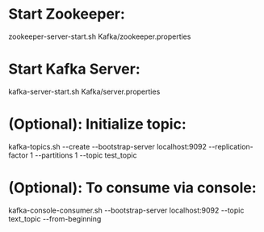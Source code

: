 # Start Zookeeper:
zookeeper-server-start.sh Kafka/zookeeper.properties 

# Start Kafka Server:
kafka-server-start.sh Kafka/server.properties 

# (Optional): Initialize topic:
kafka-topics.sh --create --bootstrap-server localhost:9092 --replication-factor 1 --partitions 1 --topic test_topic 

# (Optional): To consume via console:
kafka-console-consumer.sh --bootstrap-server localhost:9092 --topic text_topic --from-beginning
